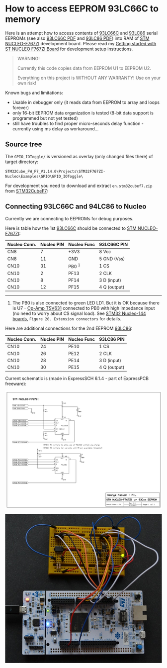 # How to access EEPROM 93LC66C to memory

Here is an attempt how to access contents
of [93LC66C] and [93LC86] serial EEPROMs (see also [93LC66C PDF] and [93LC86 PDF]) into RAM of
[STM NUCLEO-F767ZI] development board.
Please read my [Getting started with ST NUCLEO F767ZI Board]
for development setup instructions.

> WARNING!
>
> Currently this code copies data from EEPROM U1 to EEPROM U2.
>
> Everything on this project is WITHOUT ANY WARRANTY! Use on your own risk!
>

Known bugs and limitations:
* Usable in debugger only (it reads data from EEPROM to array and loops forever)
* only 16-bit EEPROM data organization is tested
  (8-bit data support is programmed but not yet tested)
* still have troubles to find proper micro-seconds delay function - 
  currently using ms delay as workaround...

## Source tree

The `GPIO_IOToggle/` is versioned as overlay (only changed files there)
of target directory:

```
STM32Cube_FW_F7_V1.14.0\Projects\STM32F767ZI-Nucleo\Examples\GPIO\GPIO_IOToggle\ 
```

For development you need to download and
extract `en.stm32cubef7.zip` from [STM32CubeF7]:

## Connecting 93LC66C and 94LC86 to Nucleo

Currently we are connecting to EEPROMs for debug purposes.

Here is table how the 1st [93LC66C] should be connected to [STM NUCLEO-F767ZI]:

|Nucleo Conn.|Nucleo PIN|Nucleo Func|93LC66C PIN|
|------------|----------|-----------|-----------|
|CN8|7|+3V3|8 Vcc|
|CN8|11|GND|5 GND (Vss)|
|CN10|31|PB0 <sup>1</sup>|1 CS|
|CN10|2|PF13|2 CLK|
|CN10|8|PF14|3 D (input)|
|CN10|12|PF15|4 Q (output)|

-----
 1) The PB0 is also connected to green LED LD1.
    But it is OK because there is U7 -  [Op-Amp TSV631] connected to PB0 with high impedance
    input (no need to worry about CS signal load).
    See [STM32 Nucleo-144 boards], `Figure 20. Extension connectors` for details.

Here are additional connections for the 2nd EEPROM [93LC86]:

|Nucleo Conn.|Nucleo PIN|Nucleo Func|93LC86 PIN|
|------------|----------|-----------|----------|
|CN10|24|PE10|1 CS|
|CN10|26|PE12|2 CLK|
|CN10|28|PE14|3 D (input)|
|CN10|30|PE15|4 Q (output)|

Current schematic is (made in ExpressSCH 6.1.4  - part of ExpressPCB freeware):

![Schematic STM NUCLEO-F767ZI with 93LCxx EEPROMs](https://github.com/hpaluch-pil/nucleo-93cxx/blob/master/ExpressPCB/nucleo-w-93lc.png?raw=true)


![Image of STM NUCLEO-F767ZI with 93LCxx EEPROMs](https://github.com/hpaluch-pil/nucleo-93cxx/blob/master/images/nucleo-93c-eeprom.jpg?raw=true)

[93LC66C]: https://www.microchip.com/wwwproducts/en/93LC66C
[93LC66C PDF]: http://ww1.microchip.com/downloads/en/DeviceDoc/21795E.pdf
[93LC86]: https://www.microchip.com/wwwproducts/en/93LC86
[93LC86 PDF]: http://ww1.microchip.com/downloads/en/DeviceDoc/21131F.pdf 
[STM NUCLEO-F767ZI]: https://www.st.com/content/st_com/en/products/evaluation-tools/product-evaluation-tools/mcu-eval-tools/stm32-mcu-eval-tools/stm32-mcu-nucleo/nucleo-f767zi.html
[Getting started with ST NUCLEO F767ZI Board]: https://github.com/hpaluch/hpaluch.github.io/wiki/Getting-started-with-ST-NUCLEO-F767ZI-Board
[STM32CubeF7]: https://www.st.com/en/embedded-software/stm32cubef7.html
[Op-Amp TSV631]: https://www.st.com/en/amplifiers-and-comparators/tsv631.html
[STM32 Nucleo-144 boards]: https://www.st.com/content/ccc/resource/technical/document/user_manual/group0/26/49/90/2e/33/0d/4a/da/DM00244518/files/DM00244518.pdf/jcr:content/translations/en.DM00244518.pdf
